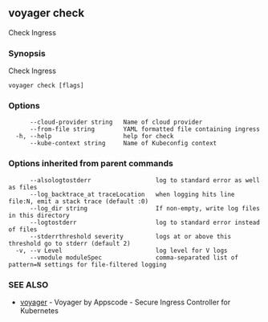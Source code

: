 ## voyager check

Check Ingress

### Synopsis


Check Ingress

```
voyager check [flags]
```

### Options

```
      --cloud-provider string   Name of cloud provider
      --from-file string        YAML formatted file containing ingress
  -h, --help                    help for check
      --kube-context string     Name of Kubeconfig context
```

### Options inherited from parent commands

```
      --alsologtostderr                  log to standard error as well as files
      --log_backtrace_at traceLocation   when logging hits line file:N, emit a stack trace (default :0)
      --log_dir string                   If non-empty, write log files in this directory
      --logtostderr                      log to standard error instead of files
      --stderrthreshold severity         logs at or above this threshold go to stderr (default 2)
  -v, --v Level                          log level for V logs
      --vmodule moduleSpec               comma-separated list of pattern=N settings for file-filtered logging
```

### SEE ALSO
* [voyager](voyager.md)	 - Voyager by Appscode - Secure Ingress Controller for Kubernetes

